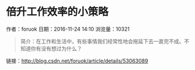 # 倍升工作效率的小策略
作者：foruok
日期：2016-11-24 14:10
浏览量：10321
> 简介：在工作和生活中，有些事情我们经常性地会拖延下去一直完不成。不知道你有没有想过为什么？

 链接：http://blog.csdn.net/foruok/article/details/53063089

